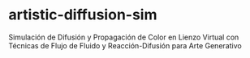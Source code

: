 # artistic-diffusion-sim
Simulación de Difusión y Propagación de Color en Lienzo Virtual con Técnicas de Flujo de Fluido y Reacción-Difusión para Arte Generativo
